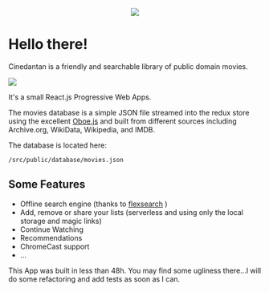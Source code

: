 <p align="center">
  <a href="https://cinedantan.com">
    <img src="https://cinedantan.com/logo192.png" />
  </a>
</p>

# Hello there!

Cinedantan is a friendly and searchable library of public domain movies. 

![](https://cdn.cinedantan.com/github/you-might-like.png)

It's a small React.js Progressive Web Apps. 

The movies database is a simple JSON file streamed into the redux store using 
the excellent [Oboe.js](http://oboejs.com/) and built from different sources including 
Archive.org, WikiData, Wikipedia, and IMDB.

The database is located here: 

    /src/public/database/movies.json

## Some Features
- Offline search engine (thanks to [flexsearch](https://github.com/nextapps-de/flexsearch) )
- Add, remove or share your lists (serverless and using only the local storage and magic links)
- Continue Watching
- Recommendations
- ChromeCast support
- ...

This App was built in less than 48h. You may find some ugliness there...I will do some refactoring and add tests as soon as I can.
